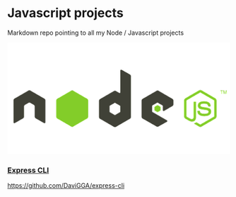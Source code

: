 # Javascript projects
Markdown repo pointing to all my Node / Javascript projects

<p align="center">
  <img src="./nodejs.webp" />
</p>

### [Express CLI](https://github.com/DaviGGA/express-cli)


https://github.com/DaviGGA/express-cli
